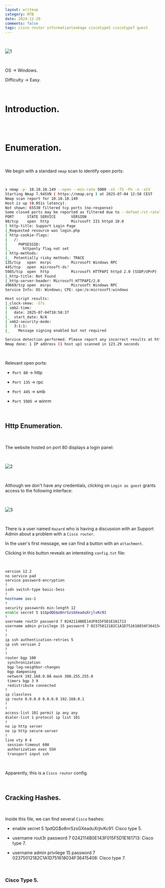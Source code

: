 ```yaml
---
layout: writeup
category: HTB
date: 2024-12-29
comments: false
tags: cisco router informationleakage ciscotype5 ciscotype7 guest
---
```


<br />

![1](../../../assets/images/Heist/1.png)

<br />

OS -> Windows.

Difficulty -> Easy.

<br />

# Introduction.

<br />



<br />

# Enumeration.

<br />

We begin with a standard `nmap` scan to identify open ports:

<br />

```bash
❯ nmap -p- 10.10.10.149 --open --min-rate 5000 -sS -T5 -Pn -n -sCV
Starting Nmap 7.94SVN ( https://nmap.org ) at 2025-07-04 12:58 CEST
Nmap scan report for 10.10.10.149
Host is up (0.051s latency).
Not shown: 65530 filtered tcp ports (no-response)
Some closed ports may be reported as filtered due to --defeat-rst-ratelimit
PORT      STATE SERVICE       VERSION
80/tcp    open  http          Microsoft IIS httpd 10.0
| http-title: Support Login Page
|_Requested resource was login.php
| http-cookie-flags: 
|   /: 
|     PHPSESSID: 
|_      httponly flag not set
| http-methods: 
|_  Potentially risky methods: TRACE
135/tcp   open  msrpc         Microsoft Windows RPC
445/tcp   open  microsoft-ds?
5985/tcp  open  http          Microsoft HTTPAPI httpd 2.0 (SSDP/UPnP)
|_http-title: Not Found
|_http-server-header: Microsoft-HTTPAPI/2.0
49669/tcp open  msrpc         Microsoft Windows RPC
Service Info: OS: Windows; CPE: cpe:/o:microsoft:windows

Host script results:
|_clock-skew: -57s
| smb2-time: 
|   date: 2025-07-04T10:58:37
|_  start_date: N/A
| smb2-security-mode: 
|   3:1:1: 
|_    Message signing enabled but not required

Service detection performed. Please report any incorrect results at https://nmap.org/submit/ .
Nmap done: 1 IP address (1 host up) scanned in 123.29 seconds
```

<br />

Relevant open ports:

- `Port 80` -> http

- `Port 135` -> rpc 

- `Port 445` -> smb 

- `Port 5985` -> winrm

<br />

## Http Enumeration.

<br />

The website hosted on port 80 displays a login panel:

<br />

![2](../../../assets/images/Heist/2.png)

<br />

Although we don't have any credentials, clicking on `Login as guest` grants access to the following interface:

<br />

![3](../../../assets/images/Heist/3.png)

<br />

There is a user named `Hazard` who is having a discussion with an Support Admin about a problem with a `Cisco router`.

In the user's first message, we can find a button with an `attachment`.

Clicking in this button reveals an interesting `config.txt` file:

<br />

```bash
version 12.2
no service pad
service password-encryption
!
isdn switch-type basic-5ess
!
hostname ios-1
!
security passwords min-length 12
enable secret 5 $1$pdQG$o8nrSzsGXeaduXrjlvKc91
!
username rout3r password 7 0242114B0E143F015F5D1E161713
username admin privilege 15 password 7 02375012182C1A1D751618034F36415408
!
!
ip ssh authentication-retries 5
ip ssh version 2
!
!
router bgp 100
 synchronization
 bgp log-neighbor-changes
 bgp dampening
 network 192.168.0.0Â mask 300.255.255.0
 timers bgp 3 9
 redistribute connected
!
ip classless
ip route 0.0.0.0 0.0.0.0 192.168.0.1
!
!
access-list 101 permit ip any any
dialer-list 1 protocol ip list 101
!
no ip http server
no ip http secure-server
!
line vty 0 4
 session-timeout 600
 authorization exec SSH
 transport input ssh
```

<br />

Apparently, this is a `Cisco router` config.

<br />

## Cracking Hashes.

<br />

Inside this file, we can find several `Cisco` hashes:

- enable secret 5 $1$pdQG$o8nrSzsGXeaduXrjlvKc91: Cisco type 5.

- username rout3r password 7 0242114B0E143F015F5D1E161713: Cisco type 7.

- username admin privilege 15 password 7 02375012182C1A1D751618034F36415408: Cisco type 7.

<br />

### Cisco Type 5.
